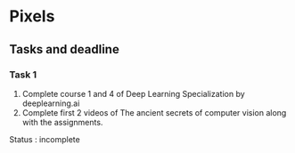 # Pixels

## Tasks and deadline
### Task 1 

1) Complete course 1 and 4 of Deep Learning Specialization by deeplearning.ai
2) Complete first 2 videos of The ancient secrets of computer vision along with the assignments.

Status : incomplete 
    

